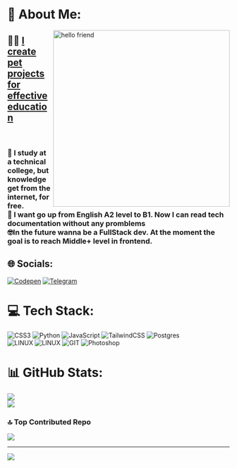 # 💫 About Me:
<img align="right" alt="hello friend" width="400" src="https://i.imgur.com/YwGjmVs.gif">


## 😶‍🌫️ [I create pet projects for effective education](https://github.com/gudkovWay/projects) 
<br>

### 👯 I study at a technical college, but knowledge get from the internet, for free.<br>🌱 I want go up from English A2 level to B1. Now I can read tech documentation without any promblems<br>🤓In the future wanna be a FullStack dev. At the moment the goal is to reach Middle+ level in frontend. 



## 🌐 Socials:
[![Codepen](https://img.shields.io/badge/Codepen-000000?style=for-the-badge&color=white&logo=codepen&logoColor=black)](https://codepen.io/@gudkovWay) 
[![Telegram](https://img.shields.io/badge/Telegram-2CA5E0?style=for-the-badge&logo=telegram&logoColor=white)](https://t.me/IuriiGudkov)

# 💻 Tech Stack:
![CSS3](https://img.shields.io/badge/css3-%231572B6.svg?style=for-the-badge&logo=css3&logoColor=white) ![Python](https://img.shields.io/badge/python-3670A0?style=for-the-badge&logo=python&logoColor=ffdd54) ![JavaScript](https://img.shields.io/badge/javascript-%23323330.svg?style=for-the-badge&logo=javascript&logoColor=%23F7DF1E) ![TailwindCSS](https://img.shields.io/badge/tailwindcss-%2338B2AC.svg?style=for-the-badge&logo=tailwind-css&logoColor=white) ![Postgres](https://img.shields.io/badge/postgres-%23316192.svg?style=for-the-badge&logo=postgresql&logoColor=white) <br>![LINUX](https://img.shields.io/badge/Arch_Linux-1793D1?style=for-the-badge&logo=arch-linux&logoColor=white) ![LINUX](https://img.shields.io/badge/Debian-A81D33?style=for-the-badge&logo=debian&logoColor=white) ![GIT](https://img.shields.io/badge/Git-fc6d26?style=for-the-badge&logo=git&logoColor=white)  ![Photoshop](https://img.shields.io/badge/Adobe%20Photoshop-31A8FF?style=for-the-badge&logo=Adobe%20Photoshop&logoColor=black) 
# 📊 GitHub Stats:
![](https://github-readme-stats.vercel.app/api?username=gudkovWay&theme=tokyonight&hide_border=false&include_all_commits=false&count_private=false)<br/>
![](https://github-readme-stats.vercel.app/api/top-langs/?username=gudkovWay&theme=tokyonight&hide_border=false&include_all_commits=false&count_private=false&layout=compact)

### 🔝 Top Contributed Repo
![](https://github-contributor-stats.vercel.app/api?username=gudkovWay&limit=5&theme=tokyonight&combine_all_yearly_contributions=true)

---
[![](https://visitcount.itsvg.in/api?id=gudkovWay&icon=5&color=10)](https://visitcount.itsvg.in)

